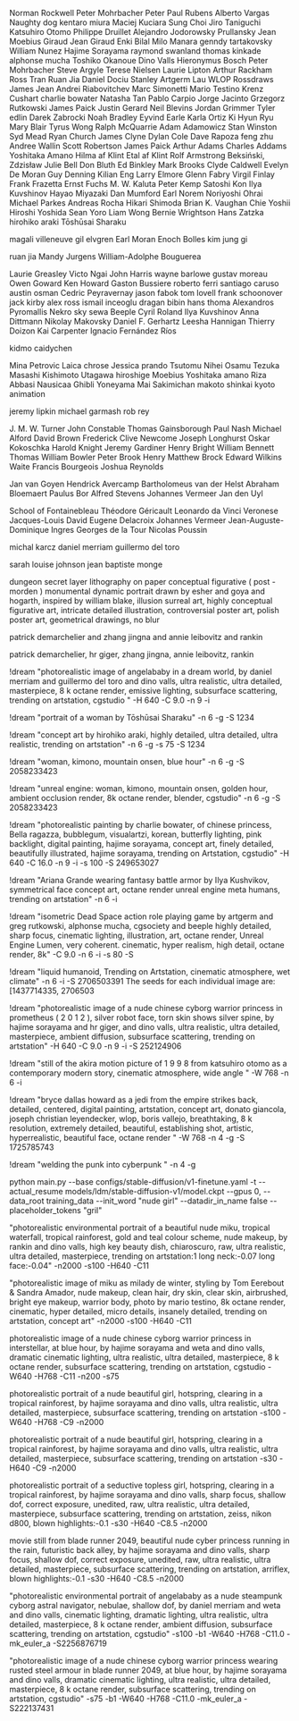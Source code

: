 Norman Rockwell
Peter Mohrbacher
Peter Paul Rubens
Alberto Vargas
Naughty dog
kentaro miura
Maciej Kuciara
Sung Choi
Jiro Taniguchi
Katsuhiro Otomo
Philippe Druillet
Alejandro Jodorowsky Prullansky
Jean Moebius Giraud
Jean Giraud
Enki Bilal
Milo Manara
genndy tartakovsky
William Nunez
Hajime Sorayama
raymond swanland
thomas kinkade
alphonse mucha
Toshiko Okanoue
Dino Valls
Hieronymus Bosch
Peter Mohrbacher
Steve Argyle
Terese Nielsen
Laurie Lipton
Arthur Rackham
Ross Tran
Ruan Jia
Daniel Dociu
Stanley Artgerm Lau
WLOP
Rossdraws
James Jean
Andrei Riabovitchev
Marc Simonetti
Mario Testino
Krenz Cushart
charlie bowater
Natasha Tan
Pablo Carpio
Jorge Jacinto
Grzegorz Rutkowski
James Paick
Justin Gerard
Neil Blevins
Jordan Grimmer
Tyler edlin
Darek Zabrocki
Noah Bradley
Eyvind Earle
Karla Ortiz
Ki Hyun Ryu
Mary Blair
Tyrus Wong
Ralph McQuarrie
Adam Adamowicz
Stan Winston
Syd Mead
Ryan Church
James Clyne
Dylan Cole
Dave Rapoza
feng zhu
Andree Wallin
Scott Robertson
James Paick
Arthur Adams
Charles Addams
Yoshitaka Amano
Hilma af Klint
Etal af Klint
Rolf Armstrong
Beksiński, Zdzisław
Julie Bell
Don Bluth
Ed Binkley
Mark Brooks
Clyde Caldwell
Evelyn De Moran
Guy Denning
Kilian Eng
Larry Elmore
Glenn Fabry
Virgil Finlay
Frank Frazetta
Ernst Fuchs
M. W. Kaluta
Peter Kemp
Satoshi Kon
Ilya Kuvshinov
Hayao Miyazaki
Dan Mumford
Earl Norem
Noriyoshi Ohrai
Michael Parkes
Andreas Rocha
Hikari Shimoda
Brian K. Vaughan
Chie Yoshii
Hiroshi Yoshida
Sean Yoro
Liam Wong
Bernie Wrightson
Hans Zatzka
hirohiko araki
Tōshūsai Sharaku

magali villeneuve
gil elvgren
Earl Moran
Enoch Bolles
kim jung gi

ruan jia
Mandy Jurgens
William-Adolphe Bouguerea

Laurie Greasley
Victo Ngai
John Harris
wayne barlowe
gustav moreau
Owen Goward
Ken Howard
Gaston Bussiere
roberto ferri
santiago caruso
austin osman
Cedric Peyravernay
jason fabok
tom lovell
frank schoonover
jack kirby
alex ross
ismail inceoglu
dragan bibin
hans thoma
Alexandros Pyromallis Nekro 
sky sewa
Beeple
Cyril Roland
Ilya Kuvshinov
Anna Dittmann
Nikolay Makovsky
Daniel F. Gerhartz
Leesha Hannigan
Thierry Doizon
Kai Carpenter
Ignacio Fernández Ríos

kidmo
caidychen

Mina Petrovic
Laica chrose
Jessica prando
Tsutomu Nihei
Osamu Tezuka
Masashi Kishimoto
Utagawa hiroshige
Moebius
Yoshitaka amano
Riza Abbasi
Nausicaa Ghibli
Yoneyama Mai
Sakimichan
makoto shinkai
kyoto animation

jeremy lipkin
michael garmash
rob rey

J. M. W. Turner
John Constable
Thomas Gainsborough
Paul Nash
Michael Alford
David Brown
Frederick Clive Newcome
Joseph Longhurst
Oskar Kokoschka
Harold Knight
Jeremy Gardiner
Henry Bright
William Bennett
Thomas William Bowler
Peter Brook
Henry Matthew Brock
Edward Wilkins Waite
Francis Bourgeois
Joshua Reynolds

Jan van Goyen
Hendrick Avercamp
Bartholomeus van der Helst
Abraham Bloemaert
Paulus Bor
Alfred Stevens
Johannes Vermeer
Jan den Uyl


School of Fontainebleau
Théodore Géricault
Leonardo da Vinci
Veronese
Jacques-Louis David
Eugene Delacroix
Johannes Vermeer
Jean-Auguste-Dominique Ingres
Georges de la Tour
Nicolas Poussin

michal karcz
daniel merriam
guillermo del toro

sarah louise johnson
jean baptiste monge

dungeon secret layer lithography on paper conceptual figurative ( post - morden ) monumental dynamic portrait drawn by esher and goya and hogarth, inspired by william blake, illusion surreal art, highly conceptual figurative art, intricate detailed illustration, controversial poster art, polish poster art, geometrical drawings, no blur

patrick demarchelier and zhang jingna and annie leibovitz and rankin


patrick demarchelier, hr giger, zhang jingna, annie leibovitz, rankin

!dream "photorealistic image of angelababy in a dream world, by daniel merriam and guillermo del toro and dino valls, ultra realistic, ultra detailed, masterpiece, 8 k octane render, emissive lighting, subsurface scattering, trending on artstation, cgstudio " -H 640 -C 9.0 -n 9 -i 


!dream "portrait of a woman by Tōshūsai Sharaku" -n 6 -g -S 1234

!dream "concept art by hirohiko araki, highly detailed, ultra detailed, ultra realistic, trending on artstation" -n 6 -g -s 75 -S 1234

!dream "woman, kimono, mountain onsen, blue hour" -n 6 -g -S 2058233423

!dream "unreal engine: woman, kimono, mountain onsen, golden hour, ambient occlusion render, 8k octane render, blender, cgstudio" -n 6 -g -S 2058233423


!dream "photorealistic painting by charlie bowater, of chinese princess, Bella ragazza, bubblegum, visualartzi, korean, butterfly lighting, pink backlight, digital painting, hajime sorayama, concept art, finely detailed, beautifully illustrated, hajime sorayama, trending on Artstation, cgstudio" -H 640 -C 16.0 -n 9 -i -s 100 -S 249653027

!dream "Ariana Grande wearing fantasy battle armor by Ilya Kushvikov, symmetrical face concept art, octane render unreal engine meta humans, trending on artstation" -n 6 -i

!dream "isometric Dead Space action role playing game by artgerm and greg rutkowski, alphonse mucha, cgsociety and beeple highly detailed, sharp focus, cinematic lighting, illustration, art, octane render, Unreal Engine Lumen, very coherent. cinematic, hyper realism, high detail, octane render, 8k" -C 9.0 -n 6 -i -s 80 -S

!dream "liquid humanoid, Trending on Artstation, cinematic atmosphere, wet climate" -n 6 -i -S 2706503391 The seeds for each individual image are: [1437714335, 2706503

!dream "photorealistic image of a nude chinese cyborg warrior princess in prometheus ( 2 0 1 2 ), silver robot face, torn skin shows silver spine, by hajime sorayama and hr giger, and dino valls, ultra realistic, ultra detailed, masterpiece, ambient diffusion, subsurface scattering, trending on artstation" -H 640 -C 9.0 -n 9 -i -S 252124906

!dream "still of the akira motion picture of 1 9 9 8 from katsuhiro otomo as a contemporary modern story, cinematic atmosphere, wide angle " -W 768 -n 6 -i 

!dream "bryce dallas howard as a jedi from the empire strikes back, detailed, centered, digital painting, artstation, concept art, donato giancola, joseph christian leyendecker, wlop, boris vallejo, breathtaking, 8 k resolution, extremely detailed, beautiful, establishing shot, artistic, hyperrealistic, beautiful face, octane render " -W 768 -n 4 -g -S 1725785743

!dream "welding the punk into cyberpunk " -n 4 -g


python main.py --base configs/stable-diffusion/v1-finetune.yaml -t --actual_resume models/ldm/stable-diffusion-v1/model.ckpt --gpus 0, --data_root training_data --init_word "nude girl" --datadir_in_name false --placeholder_tokens "gril"

"photorealistic environmental portrait of a beautiful nude miku, tropical waterfall, tropical rainforest, gold and teal colour scheme, nude makeup, by rankin and dino valls, high key beauty dish, chiaroscuro, raw, ultra realistic, ultra detailed, masterpiece, trending on artstation:1 long neck:-0.07 long face:-0.04" -n2000 -s100 -H640 -C11

"photorealistic image of miku as milady de winter, styling by Tom Eerebout & Sandra Amador, nude makeup, clean hair, dry skin, clear skin, airbrushed, bright eye makeup, warrior body, photo by mario testino, 8k octane render, cinematic, hyper detailed, micro details, insanely detailed, trending on artstation, concept art" -n2000 -s100 -H640 -C11

photorealistic image of a nude chinese cyborg warrior princess in interstellar, at blue hour, by hajime sorayama and weta and dino valls, dramatic cinematic lighting, ultra realistic, ultra detailed, masterpiece, 8 k octane render, subsurface scattering, trending on artstation, cgstudio -W640 -H768 -C11 -n200 -s75

photorealistic portrait of a nude beautiful girl, hotspring, clearing in a tropical rainforest, by hajime sorayama and dino valls, ultra realistic, ultra detailed, masterpiece, subsurface scattering, trending on artstation -s100 -W640 -H768 -C9 -n2000

photorealistic portrait of a nude beautiful girl, hotspring, clearing in a tropical rainforest, by hajime sorayama and dino valls, ultra realistic, ultra detailed, masterpiece, subsurface scattering, trending on artstation -s30 -H640 -C9 -n2000

photorealistic portrait of a seductive topless girl, hotspring, clearing in a tropical rainforest, by hajime sorayama and dino valls, sharp focus, shallow dof, correct exposure, unedited, raw, ultra realistic, ultra detailed, masterpiece, subsurface scattering, trending on artstation, zeiss, nikon d800, blown highlights:-0.1 -s30 -H640 -C8.5 -n2000

movie still from blade runner 2049, beautiful nude cyber princess running in the rain, futuristic back alley, by hajime sorayama and dino valls, sharp focus, shallow dof, correct exposure, unedited, raw, ultra realistic, ultra detailed, masterpiece, subsurface scattering, trending on artstation, arriflex, blown highlights:-0.1 -s30 -H640 -C8.5 -n2000

"photorealistic environmental portrait of angelababy as a nude steampunk cyborg astral navigator, nebulae, shallow dof, by daniel merriam and weta and dino valls, cinematic lighting, dramatic lighting, ultra realistic, ultra detailed, masterpiece, 8 k octane render, ambient diffusion, subsurface scattering, trending on artstation, cgstudio" -s100 -b1 -W640 -H768 -C11.0 -mk_euler_a -S2256876719


"photorealistic image of a nude chinese cyborg warrior princess wearing rusted steel armour in blade runner 2049, at blue hour, by hajime sorayama and dino valls, dramatic cinematic lighting, ultra realistic, ultra detailed, masterpiece, 8 k octane render, subsurface scattering, trending on artstation, cgstudio" -s75 -b1 -W640 -H768 -C11.0 -mk_euler_a -S222137431